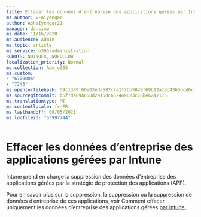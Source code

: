 ```yaml
---
title: Effacer les données d’entreprise des applications gérées par Intune
ms.author: v-aiyengar
author: AshaIyengar21
manager: dansimp
ms.date: 11/16/2020
ms.audience: Admin
ms.topic: article
ms.service: o365-administration
ROBOTS: NOINDEX, NOFOLLOW
localization_priority: Normal
ms.collection: Adm_o365
ms.custom:
- "6700006"
- "7243"
ms.openlocfilehash: 59c1309f60e03eda587c7a1f7bb5849f69b12a13d4365bcd6ca4e862d0e53e2e
ms.sourcegitcommit: b5f7da89a650d2915dc652449623c78be6247175
ms.translationtype: MT
ms.contentlocale: fr-FR
ms.lasthandoff: 08/05/2021
ms.locfileid: "53997744"
---
```

# <a name="wipe-corporate-data-from-intune-managed-apps"></a>Effacer les données d’entreprise des applications gérées par Intune

Intune prend en charge la suppression des données d’entreprise des applications gérées par la stratégie de protection des applications (APP). 

Pour en savoir plus sur la suppression, la suppression ou la suppression de données d’entreprise de ces applications, voir Comment effacer uniquement les données d’entreprise des applications gérées [par Intune.](https://docs.microsoft.com/mem/intune/apps/apps-selective-wipe)
